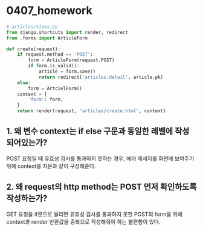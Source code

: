# 0407_homework

```python
# articles/views.py
from django.shortcuts import render, redirect
from .forms import ArticleForm

def create(request):
    if request.method == 'POST':
        form = ArticleForm(request.POST)
        if form.is_valid():
            article = form.save()
            return redirect('articles:detail', article.pk)
    else:
        form = ArtcielForm()
    context = {
        'form': form,
    }
    return render(request, 'articles/create.html', context)
```



## 1. 왜 변수 context는 if else 구문과 동일한 레벨에 작성 되어있는가?

POST 요청일 때 유효성 검사를 통과하지 못하는 경우, 에러 메세지를 화면에 보여주기 위해 context를 지문과 같이 구성해준다.

## 2. 왜 request의 http method는 POST 먼저 확인하도록 작성하는가?

GET 요청을 if문으로 올리면 유효성 검사를 통과하지 못한 POST의 form을 위해 context과 render 반환값을 중복으로 작성해줘야 하는 불편함이 있다.
